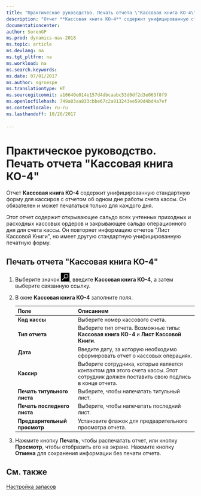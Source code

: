 ```yaml
---
title: "Практическое руководство. Печать отчета \"Кассовая книга КО-4\""
description: "Отчет **Кассовая книга КО-4** содержит унифицированную стандартную форму для кассиров с отчетом об одном дне работы счета кассы. Он обязателен и может печататься только для каждого дня."
documentationcenter: 
author: SorenGP
ms.prod: dynamics-nav-2018
ms.topic: article
ms.devlang: na
ms.tgt_pltfrm: na
ms.workload: na
ms.search.keywords: 
ms.date: 07/01/2017
ms.author: sgroespe
ms.translationtype: HT
ms.sourcegitcommit: a16640e014e157d4dbcaabc53d0df2d3e063f8f9
ms.openlocfilehash: 749a03aa833cbbe67c2a913243ee590d4bd4a7ef
ms.contentlocale: ru-ru
ms.lasthandoff: 10/26/2017

---
```

# <a name="how-to-print-the-cash-report-co-4-report"></a>Практическое руководство. Печать отчета "Кассовая книга КО-4"
Отчет **Кассовая книга КО-4** содержит унифицированную стандартную форму для кассиров с отчетом об одном дне работы счета кассы. Он обязателен и может печататься только для каждого дня.  

Этот отчет содержит открывающее сальдо всех учтенных приходных и расходных кассовых ордеров и закрывающее сальдо операционного дня для счета кассы. Он повторяет информацию отчетов "Лист Кассовой Книги", но имеет другую стандартную унифицированную печатную форму.  

## <a name="to-print-the-cash-report-co-4"></a>Печать отчета "Кассовая книга КО-4"  

1.  Выберите значок ![Поиск страницы или отчета](../../media/ui-search/search_small.png "Значок поиска страницы или отчета"), введите **Кассовая книга КО-4**, а затем выберите связанную ссылку.  
2.  В окне **Кассовая книга КО-4** заполните поля.  

    |Поле|Описанием|  
    |---------------------------------|---------------------------------------|  
    |**Код кассы**|Выберите номер кассового счета.|  
    |**Тип отчета**|Выберите тип отчета. Возможные типы: **Кассовая книга КО-4** и **Лист Кассовой Книги**.|  
    |**Дата**|Введите дату, за которую необходимо сформировать отчет о кассовых операциях.|  
    |**Кассир**|Выберите сотрудника, которые является контактом для этого счета кассы. Этот сотрудник должен поставить свою подпись в конце отчета.|  
    |**Печать титульного листа**|Выберите, чтобы напечатать титульный лист.|  
    |**Печать последнего листа**|Выберите, чтобы напечатать последний лист.|  
    |**Предварительный просмотр**|Установите флажок для предварительного просмотра отчета.|  

3.  Нажмите кнопку **Печать**, чтобы распечатать отчет, или кнопку **Просмотр**, чтобы отобразить его на экране. Нажмите кнопку **Отмена** для сохранения информации без печати отчета.  

## <a name="see-also"></a>См. также  
 [Настройка запасов](../../inventory-setup-inventory.md)


